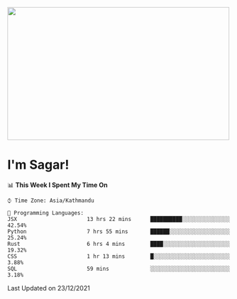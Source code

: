 
<img src="https://media.giphy.com/media/3ornk57KwDXf81rjWM/giphy.gif" width="500" height="300" frameBorder="0" class="giphy-embed" allowFullScreen></img>

#   I'm Sagar!

<!--START_SECTION:waka-->
📊 **This Week I Spent My Time On** 

```text
⌚︎ Time Zone: Asia/Kathmandu

💬 Programming Languages: 
JSX                      13 hrs 22 mins      ██████████░░░░░░░░░░░░░░░   42.54% 
Python                   7 hrs 55 mins       ██████░░░░░░░░░░░░░░░░░░░   25.24% 
Rust                     6 hrs 4 mins        ████░░░░░░░░░░░░░░░░░░░░░   19.32% 
CSS                      1 hr 13 mins        █░░░░░░░░░░░░░░░░░░░░░░░░   3.88% 
SQL                      59 mins             ░░░░░░░░░░░░░░░░░░░░░░░░░   3.18%

```


 Last Updated on 23/12/2021
<!--END_SECTION:waka-->

